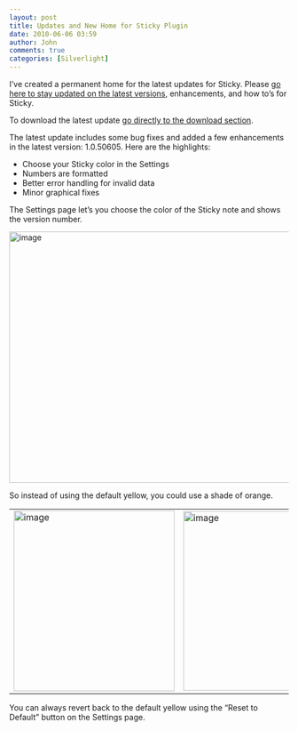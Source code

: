 ```yaml
---
layout: post
title: Updates and New Home for Sticky Plugin
date: 2010-06-06 03:59
author: John
comments: true
categories: [Silverlight]
---
```

<p>I&rsquo;ve created a permanent home for the latest updates for Sticky. Please <a href="http://jpapa.me/cXQ8yq">go here to stay updated on the latest versions</a>, enhancements, and how to&rsquo;s for Sticky.</p>
<p>To download the latest update <a href="/sticky#dload">go directly to the download section</a>.</p>
<p>The latest update includes some bug fixes and added a few enhancements in the latest version: 1.0.50605. Here are the highlights:</p>
<ul>
<li>Choose your Sticky color in the Settings</li>
<li>Numbers are formatted</li>
<li>Better error handling for invalid data</li>
<li>Minor graphical fixes</li>
</ul>
<p>The Settings page let&rsquo;s you choose the color of the Sticky note and shows the version number.</p>
<p><img style="border-right-width: 0px; display: block; float: none; border-top-width: 0px; border-bottom-width: 0px; margin-left: auto; border-left-width: 0px; margin-right: auto" title="image" border="0" alt="image" width="588" height="452" src="/wp-content/uploads/files/media/image/WindowsLiveWriter/UpdatesandNewHomeforStickyPluginforSeesm_89F/image_13.png" /></p>
<p>So instead of using the default yellow, you could use a shade of orange.</p>
<table>
<tbody>
<tr>
<td><img style="border-right-width: 0px; display: block; float: none; border-top-width: 0px; border-bottom-width: 0px; margin-left: auto; border-left-width: 0px; margin-right: auto" title="image" border="0" alt="image" width="290" height="325" src="/wp-content/uploads/files/media/image/WindowsLiveWriter/UpdatesandNewHomeforStickyPluginforSeesm_89F/image_11.png" /></td>
<td><img style="border-right-width: 0px; display: block; float: none; border-top-width: 0px; border-bottom-width: 0px; margin-left: auto; border-left-width: 0px; margin-right: auto" title="image" border="0" alt="image" width="295" height="323" src="/wp-content/uploads/files/media/image/WindowsLiveWriter/UpdatesandNewHomeforStickyPluginforSeesm_89F/image_12.png" /></td>
</tr>
</tbody>
</table>
<p>You can always revert back to the default yellow using the &ldquo;Reset to Default&rdquo; button on the Settings page.</p>

